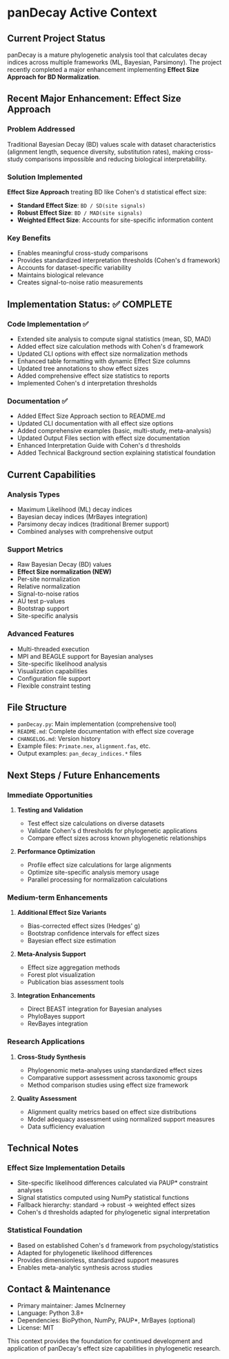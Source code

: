 # panDecay Active Context

## Current Project Status

panDecay is a mature phylogenetic analysis tool that calculates decay indices across multiple frameworks (ML, Bayesian, Parsimony). The project recently completed a major enhancement implementing **Effect Size Approach for BD Normalization**.

## Recent Major Enhancement: Effect Size Approach

### Problem Addressed
Traditional Bayesian Decay (BD) values scale with dataset characteristics (alignment length, sequence diversity, substitution rates), making cross-study comparisons impossible and reducing biological interpretability.

### Solution Implemented
**Effect Size Approach** treating BD like Cohen's d statistical effect size:
- **Standard Effect Size**: `BD / SD(site signals)`
- **Robust Effect Size**: `BD / MAD(site signals)` 
- **Weighted Effect Size**: Accounts for site-specific information content

### Key Benefits
- Enables meaningful cross-study comparisons
- Provides standardized interpretation thresholds (Cohen's d framework)
- Accounts for dataset-specific variability
- Maintains biological relevance
- Creates signal-to-noise ratio measurements

## Implementation Status: ✅ COMPLETE

### Code Implementation ✅
- Extended site analysis to compute signal statistics (mean, SD, MAD)
- Added effect size calculation methods with Cohen's d framework
- Updated CLI options with effect size normalization methods
- Enhanced table formatting with dynamic Effect Size columns
- Updated tree annotations to show effect sizes
- Added comprehensive effect size statistics to reports
- Implemented Cohen's d interpretation thresholds

### Documentation ✅
- Added Effect Size Approach section to README.md
- Updated CLI documentation with all effect size options
- Added comprehensive examples (basic, multi-study, meta-analysis)
- Updated Output Files section with effect size documentation
- Enhanced Interpretation Guide with Cohen's d thresholds
- Added Technical Background section explaining statistical foundation

## Current Capabilities

### Analysis Types
- Maximum Likelihood (ML) decay indices
- Bayesian decay indices (MrBayes integration)
- Parsimony decay indices (traditional Bremer support)
- Combined analyses with comprehensive output

### Support Metrics
- Raw Bayesian Decay (BD) values
- **Effect Size normalization (NEW)**
- Per-site normalization
- Relative normalization
- Signal-to-noise ratios
- AU test p-values
- Bootstrap support
- Site-specific analysis

### Advanced Features
- Multi-threaded execution
- MPI and BEAGLE support for Bayesian analyses
- Site-specific likelihood analysis
- Visualization capabilities
- Configuration file support
- Flexible constraint testing

## File Structure
- `panDecay.py`: Main implementation (comprehensive tool)
- `README.md`: Complete documentation with effect size coverage
- `CHANGELOG.md`: Version history
- Example files: `Primate.nex`, `alignment.fas`, etc.
- Output examples: `pan_decay_indices.*` files

## Next Steps / Future Enhancements

### Immediate Opportunities
1. **Testing and Validation**
   - Test effect size calculations on diverse datasets
   - Validate Cohen's d thresholds for phylogenetic applications
   - Compare effect sizes across known phylogenetic relationships

2. **Performance Optimization**
   - Profile effect size calculations for large alignments
   - Optimize site-specific analysis memory usage
   - Parallel processing for normalization calculations

### Medium-term Enhancements
1. **Additional Effect Size Variants**
   - Bias-corrected effect sizes (Hedges' g)
   - Bootstrap confidence intervals for effect sizes
   - Bayesian effect size estimation

2. **Meta-Analysis Support**
   - Effect size aggregation methods
   - Forest plot visualization
   - Publication bias assessment tools

3. **Integration Enhancements**
   - Direct BEAST integration for Bayesian analyses
   - PhyloBayes support
   - RevBayes integration

### Research Applications
1. **Cross-Study Synthesis**
   - Phylogenomic meta-analyses using standardized effect sizes
   - Comparative support assessment across taxonomic groups
   - Method comparison studies using effect size framework

2. **Quality Assessment**
   - Alignment quality metrics based on effect size distributions
   - Model adequacy assessment using normalized support measures
   - Data sufficiency evaluation

## Technical Notes

### Effect Size Implementation Details
- Site-specific likelihood differences calculated via PAUP* constraint analyses
- Signal statistics computed using NumPy statistical functions
- Fallback hierarchy: standard → robust → weighted effect sizes
- Cohen's d thresholds adapted for phylogenetic signal interpretation

### Statistical Foundation
- Based on established Cohen's d framework from psychology/statistics
- Adapted for phylogenetic likelihood differences
- Provides dimensionless, standardized support measures
- Enables meta-analytic synthesis across studies

## Contact & Maintenance
- Primary maintainer: James McInerney
- Language: Python 3.8+
- Dependencies: BioPython, NumPy, PAUP*, MrBayes (optional)
- License: MIT

This context provides the foundation for continued development and application of panDecay's effect size capabilities in phylogenetic research.